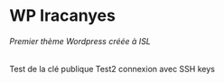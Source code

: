 
<h1>WP Iracanyes</h1>
<h6>Premier thème Wordpress créée à ISL</h6>
Test de la clé publique
Test2 connexion avec SSH keys
